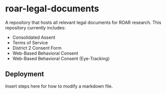 # roar-legal-documents

A repository that hosts all relevant legal documents for ROAR research. This repository currently includes: 

- Consolidated Assent
- Terms of Service
- District 2 Consent Form
- Web-Based Behavioral Consent
- Web-Based Behavioral Consent (Eye-Tracking)

## Deployment

Insert steps here for how to modify a markdown file.

